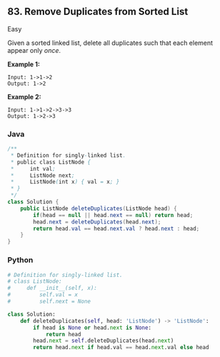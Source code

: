 ## 83. Remove Duplicates from Sorted List

Easy

Given a sorted linked list, delete all duplicates such that each element appear only *once*.

**Example 1:**

```
Input: 1->1->2
Output: 1->2
```

**Example 2:**

```
Input: 1->1->2->3->3
Output: 1->2->3
```

### Java

````java
/**
 * Definition for singly-linked list.
 * public class ListNode {
 *     int val;
 *     ListNode next;
 *     ListNode(int x) { val = x; }
 * }
 */
class Solution {
    public ListNode deleteDuplicates(ListNode head) {
        if(head == null || head.next == null) return head;
        head.next = deleteDuplicates(head.next);
        return head.val == head.next.val ? head.next : head;
    }
}
````

### Python

````python
# Definition for singly-linked list.
# class ListNode:
#     def __init__(self, x):
#         self.val = x
#         self.next = None

class Solution:
    def deleteDuplicates(self, head: 'ListNode') -> 'ListNode':
        if head is None or head.next is None:
            return head
        head.next = self.deleteDuplicates(head.next)
        return head.next if head.val == head.next.val else head
````

